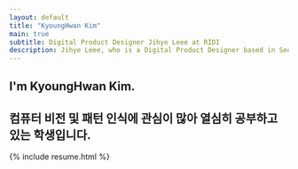 ```yaml
---
layout: default
title: "KyoungHwan Kim"
main: true
subtitle: Digital Product Designer Jihye Leee at RIDI
description: Jihye Leee, who is a Digital Product Designer based in Seoul, South Korea. | '이지혜' 디지털 프로덕트 디자이너입니다. 리디에서 일합니다.
---
```

<div class="intro-animation">
<section class="explanation">
    <h1 class="intro">I'm KyoungHwan Kim.</h1>
    <h2 class="intro">컴퓨터 비전 및 패턴 인식에 관심이 많아 열심히 공부하고 있는 학생입니다.</h2>
</section>
</div>
{% include resume.html %}
